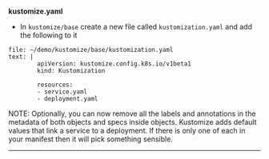 
### 
**kustomize.yaml**



*   In `kustomize/base` create a new file called `kustomization.yaml` and add the following to it

```editor:append-lines-to-file
file: ~/demo/kustomize/base/kustomization.yaml
text: |
        apiVersion: kustomize.config.k8s.io/v1beta1
        kind: Kustomization

        resources:	
        - service.yaml
        - deployment.yaml
```


NOTE: Optionally, you can now remove all the labels and annotations in the metadata of both objects and specs inside objects. Kustomize adds default values that link a service to a deployment. If there is only one of each in your manifest then it will pick something sensible.



---

